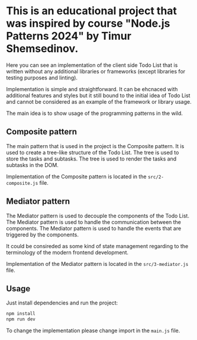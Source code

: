 # This is an educational project that was inspired by course "Node.js Patterns 2024" by Timur Shemsedinov.

Here you can see an implementation of the client side Todo List that is written without any additional libraries or frameworks (except libraries for testing purposes and linting).

Implementation is simple and straightforward. It can be ehcnaced with additional features and styles but it still bound to the initial idea of Todo List and cannot be considered as an example of the framework or library usage.

The main idea is to show usage of the programming patterns in the wild.

## Composite pattern

The main pattern that is used in the project is the Composite pattern. It is used to create a tree-like structure of the Todo List. The tree is used to store the tasks and subtasks. The tree is used to render the tasks and subtasks in the DOM.

Implementation of the Composite pattern is located in the `src/2-composite.js` file.

## Mediator pattern

The Mediator pattern is used to decouple the components of the Todo List. The Mediator pattern is used to handle the communication between the components. The Mediator pattern is used to handle the events that are triggered by the components. 

It could be consireded as some kind of state management regarding to the terminology of the modern frontend development.

Implementation of the Mediator pattern is located in the `src/3-mediator.js` file.

## Usage

Just install dependencies and run the project:

```bash
npm install
npm run dev
```

To change the implementation please change import in the `main.js` file.
